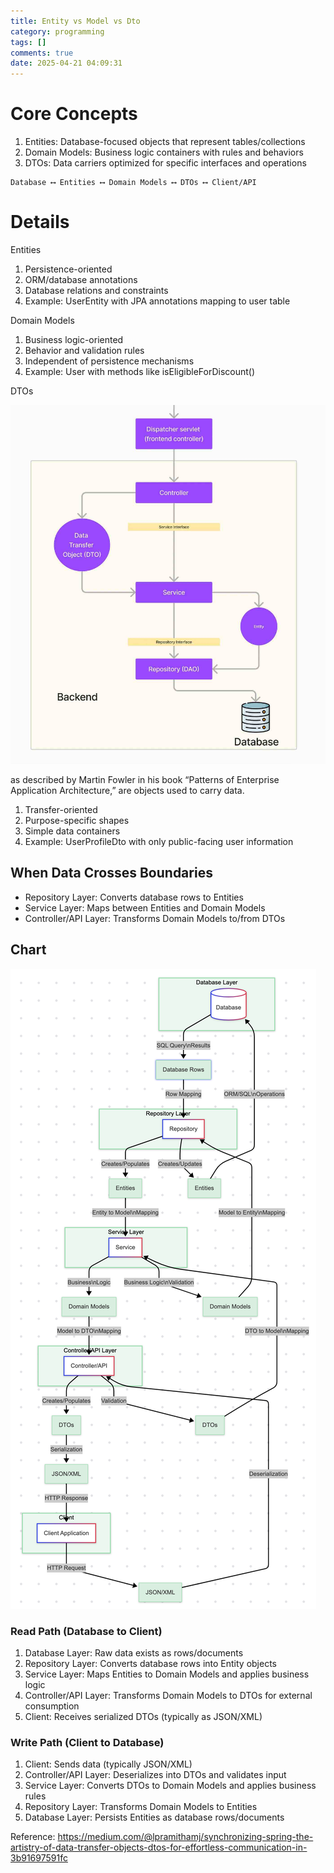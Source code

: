 ```yaml
---
title: Entity vs Model vs Dto
category: programming
tags: []
comments: true
date: 2025-04-21 04:09:31
---
```


# Core Concepts

1. Entities: Database-focused objects that represent tables/collections
1. Domain Models: Business logic containers with rules and behaviors
1. DTOs: Data carriers optimized for specific interfaces and operations

```
Database ⟷ Entities ⟷ Domain Models ⟷ DTOs ⟷ Client/API
```

# Details

Entities

1. Persistence-oriented
1. ORM/database annotations
1. Database relations and constraints
1. Example: UserEntity with JPA annotations mapping to user table

Domain Models

1. Business logic-oriented
1. Behavior and validation rules
1. Independent of persistence mechanisms
1. Example: User with methods like isEligibleForDiscount()

DTOs

![](/images/data-transfer-objects-dtos-for-effortless-communication.jpg)

as described by Martin Fowler in his book “Patterns of Enterprise Application Architecture,” are objects used to carry data.

1. Transfer-oriented
1. Purpose-specific shapes
1. Simple data containers
1. Example: UserProfileDto with only public-facing user information

## When Data Crosses Boundaries

* Repository Layer: Converts database rows to Entities
* Service Layer: Maps between Entities and Domain Models
* Controller/API Layer: Transforms Domain Models to/from DTOs

## Chart

![](/images/Entity-vs-Model-vs-Dto.png)

### Read Path (Database to Client)

1. Database Layer: Raw data exists as rows/documents
1. Repository Layer: Converts database rows into Entity objects
1. Service Layer: Maps Entities to Domain Models and applies business logic
1. Controller/API Layer: Transforms Domain Models to DTOs for external consumption
1. Client: Receives serialized DTOs (typically as JSON/XML)

### Write Path (Client to Database)

1. Client: Sends data (typically JSON/XML)
1. Controller/API Layer: Deserializes into DTOs and validates input
1. Service Layer: Converts DTOs to Domain Models and applies business rules
1. Repository Layer: Transforms Domain Models to Entities
1. Database Layer: Persists Entities as database rows/documents

Reference: https://medium.com/@lpramithamj/synchronizing-spring-the-artistry-of-data-transfer-objects-dtos-for-effortless-communication-in-3b91697591fc
